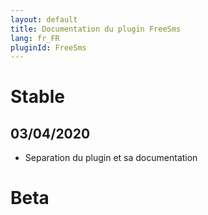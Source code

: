 ```yaml
---
layout: default
title: Documentation du plugin FreeSms
lang: fr_FR
pluginId: FreeSms
---
```


# Stable

## 03/04/2020

* Separation du plugin et sa documentation

# Beta

